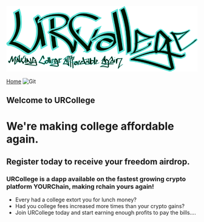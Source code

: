 ![Image](/urcollege1.png) 

[Home](https://urcollege.github.io/urcollege/)      ![Git](https://github.com/URCOLLEGE/urcollege)

## Welcome to URCollege

# We're making college affordable again.
## Register today to receive your freedom airdrop.
### URCollege is a dapp available on the fastest growing crypto platform YOURChain, making rchain yours again!

- Every had a college extort you for lunch money?
- Had you college fees increased more times than your crypto gains?
- Join URCollege today and start earning enough profits to pay the bills....

